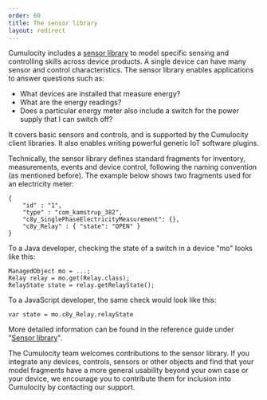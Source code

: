 ```yaml
---
order: 60
title: The sensor library
layout: redirect
---
```


Cumulocity includes a [sensor library](/guides/reference/sensor-library "Sensor library") to model specific sensing and controlling skills across device products. A single device can have many sensor and control characteristics. The sensor library enables applications to answer questions such as:

-   What devices are installed that measure energy?
-   What are the energy readings?
-   Does a particular energy meter also include a switch for the power supply that I can switch off?

It covers basic sensors and controls, and is supported by the Cumulocity client libraries. It also enables writing powerful generic IoT software plugins. 

Technically, the sensor library defines standard fragments for inventory, measurements, events and device control, following the naming convention (as mentioned before). The example below shows two fragments used for an electricity meter:

<pre><code class="json">{
	"id" : "1",
	"type" : "com_kamstrup_382",
	"c8y_SinglePhaseElectricityMeasurement": {},
	"c8y_Relay" : { "state": "OPEN" }
}</code></pre>

To a Java developer, checking the state of a switch in a device "mo" looks like this:

<pre><code class="java">ManagedObject mo = ...;
Relay relay = mo.get(Relay.class);
RelayState state = relay.getRelayState();</code></pre>

To a JavaScript developer, the same check would look like this:

<pre><code class="js">var state = mo.c8y_Relay.relayState</code></pre>

More detailed information can be found in the reference guide under "[Sensor library](/guides/reference/sensor-library "Sensor library")".

The Cumulocity team welcomes contributions to the sensor library. If you integrate any devices, controls, sensors or other objects and find that your model fragments have a more general usability beyond your own case or your device, we encourage you to contribute them for inclusion into Cumulocity by contacting our support. 


